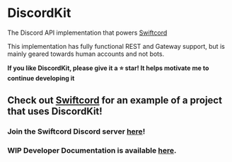 # DiscordKit

The Discord API implementation that powers [Swiftcord](https://github.com/SwiftcordApp/Swiftcord)

This implementation has fully functional REST and Gateway
support, but is mainly geared towards human accounts and not bots.

**If you like DiscordKit, please give it a ⭐ star! It helps motivate
me to continue developing it**

## Check out [Swiftcord](https://github.com/SwiftcordApp/Swiftcord) for an example of a project that uses DiscordKit!

### Join the Swiftcord Discord server [here](https://discord.gg/he7n6MGDXS)!

### WIP Developer Documentation is available [here](https://swiftcordapp.github.io/DiscordKit/documentation/discordapi/).
